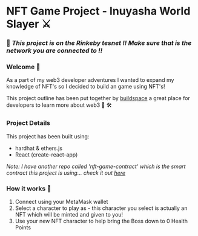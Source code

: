 # NFT Game Project - Inuyasha World Slayer ⚔️

### 🚨 _This project is on the Rinkeby tesnet !! Make sure that is the network you are connected to !!_

### Welcome 👋
As a part of my web3 developer adventures I wanted to expand my knowledge of NFT's so I decided to build an game 
using NFT's! 

This project outline has been put together by [buildspace](https://buildspace.so/) a great place for developers to learn more
about web3 🌈 🛠

### Project Details
This project has been built using:

- hardhat & ethers.js
- React (create-react-app)

_Note: I have another repo called 'nft-game-contract' which is the smart contract this project is using... check it out [here](https://github.com/UnionPAC/nft-game-contract)_


### How it works 💮
1. Connect using your MetaMask wallet
2. Select a character to play as - this character you select is actually an NFT which will be minted and given to you!
3. Use your new NFT character to help bring the Boss down to 0 Health Points
